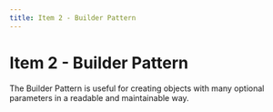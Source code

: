 ```yaml
---
title: Item 2 - Builder Pattern
---
```


# Item 2 - Builder Pattern

The Builder Pattern is useful for creating objects with many optional parameters in a readable and maintainable way.
